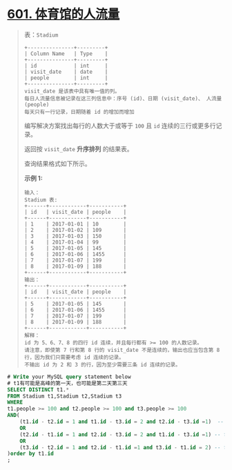 # [601. 体育馆的人流量](https://leetcode.cn/problems/human-traffic-of-stadium/)



> 表：`Stadium`
>
> ```
> +---------------+---------+
> | Column Name   | Type    |
> +---------------+---------+
> | id            | int     |
> | visit_date    | date    |
> | people        | int     |
> +---------------+---------+
> visit_date 是该表中具有唯一值的列。
> 每日人流量信息被记录在这三列信息中：序号 (id)、日期 (visit_date)、 人流量 (people)
> 每天只有一行记录，日期随着 id 的增加而增加
> ```
>
>  
>
> 编写解决方案找出每行的人数大于或等于 `100` 且 `id` 连续的三行或更多行记录。
>
> 返回按 `visit_date` **升序排列** 的结果表。
>
> 查询结果格式如下所示。
>
>  
>
> **示例 1:**
>
> ```
> 输入：
> Stadium 表:
> +------+------------+-----------+
> | id   | visit_date | people    |
> +------+------------+-----------+
> | 1    | 2017-01-01 | 10        |
> | 2    | 2017-01-02 | 109       |
> | 3    | 2017-01-03 | 150       |
> | 4    | 2017-01-04 | 99        |
> | 5    | 2017-01-05 | 145       |
> | 6    | 2017-01-06 | 1455      |
> | 7    | 2017-01-07 | 199       |
> | 8    | 2017-01-09 | 188       |
> +------+------------+-----------+
> 输出：
> +------+------------+-----------+
> | id   | visit_date | people    |
> +------+------------+-----------+
> | 5    | 2017-01-05 | 145       |
> | 6    | 2017-01-06 | 1455      |
> | 7    | 2017-01-07 | 199       |
> | 8    | 2017-01-09 | 188       |
> +------+------------+-----------+
> 解释：
> id 为 5、6、7、8 的四行 id 连续，并且每行都有 >= 100 的人数记录。
> 请注意，即使第 7 行和第 8 行的 visit_date 不是连续的，输出也应当包含第 8 行，因为我们只需要考虑 id 连续的记录。
> 不输出 id 为 2 和 3 的行，因为至少需要三条 id 连续的记录。
> ```



```sql
# Write your MySQL query statement below
# t1有可能是高峰的第一天，也可能是第二天第三天
SELECT DISTINCT t1.*
FROM Stadium t1,Stadium t2,Stadium t3
WHERE
t1.people >= 100 and t2.people >= 100 and t3.people >= 100
AND(
    (t1.id - t2.id = 1 and t1.id - t3.id = 2 and t2.id - t3.id =1)  -- t1, t2, t3
    OR
    (t2.id - t1.id = 1 and t2.id - t3.id = 2 and t1.id - t3.id =1) -- t2, t1, t3
    OR
    (t3.id - t2.id = 1 and t2.id - t1.id =1 and t3.id - t1.id = 2) -- t3, t2, t1
)order by t1.id
;

```

